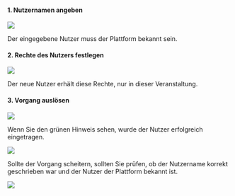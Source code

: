 <!--
  - @file page_admin_courseManagement_addUser_de.md
  -
  - @license http://www.gnu.org/licenses/gpl-3.0.html GPL version 3
  -
  - @package OSTEPU (https://github.com/ostepu/system)
  - @since 0.4.0
  -
  - @author Till Uhlig <till.uhlig@student.uni-halle.de>
  - @date 2015
 -->


#### 1. Nutzernamen angeben

![](addUserA.png)

Der eingegebene Nutzer muss der Plattform bekannt sein.

#### 2. Rechte des Nutzers festlegen

![](addUserB.png)

Der neue Nutzer erhält diese Rechte, nur in dieser Veranstaltung.

#### 3. Vorgang auslösen

![](addUserC.png)

Wenn Sie den grünen Hinweis sehen, wurde der Nutzer erfolgreich eingetragen.

![](addUserE.png)

Sollte der Vorgang scheitern, sollten Sie prüfen, ob der Nutzername korrekt geschrieben war und der Nutzer der Plattform bekannt ist.

![](addUserD.png)
